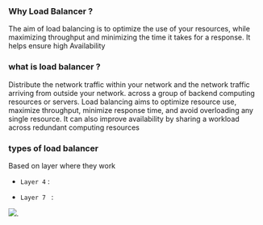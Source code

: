 ### Why Load Balancer ?

The aim of load balancing is to optimize the use of your resources, while maximizing throughput and minimizing the time it takes for a response. It helps ensure high Availability

### what is load balancer ?

Distribute the network traffic within your network and the network traffic arriving from outside your network.
across a group of backend computing resources or servers. Load balancing aims to optimize resource use, maximize throughput, minimize response time, and avoid overloading any single resource. It can also improve availability by sharing a workload across redundant computing resources

### types of load balancer

Based on layer where they work 

- `Layer 4` : 

- `Layer 7 ` : 


![](https://docs.microsoft.com/en-us/learn/wwl-azure/load-balancing-non-https-traffic-azure/media/load-balancing-decision-tree-3f132096.png).
